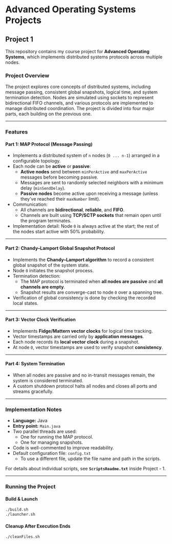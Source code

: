 # Advanced Operating Systems Projects

## Project 1
This repository contains my course project for **Advanced Operating Systems**, which implements distributed systems protocols across multiple nodes. 

### Project Overview

The project explores core concepts of distributed systems, including message passing, consistent global snapshots, logical time, and system termination detection. Nodes are simulated using sockets to represent bidirectional FIFO channels, and various protocols are implemented to manage distributed coordination. The project is divided into four major parts, each building on the previous one.

---

### Features

#### Part 1: MAP Protocol (Message Passing)
- Implements a distributed system of `n` nodes (`0 ... n-1`) arranged in a configurable topology.
- Each node can be **active** or **passive**:
  - **Active nodes** send between `minPerActive` and `maxPerActive` messages before becoming passive.
  - Messages are sent to randomly selected neighbors with a minimum delay (`minSendDelay`).
  - **Passive nodes** become active upon receiving a message (unless they’ve reached their `maxNumber` limit).
- Communication:
  - All channels are **bidirectional**, **reliable**, and **FIFO**.
  - Channels are built using **TCP/SCTP sockets** that remain open until the program terminates.
- Implementation detail: Node `0` is always active at the start; the rest of the nodes start active with 50% probability.

---

#### Part 2: Chandy–Lamport Global Snapshot Protocol
- Implements the **Chandy–Lamport algorithm** to record a consistent global snapshot of the system state.
- Node `0` initiates the snapshot process.
- Termination detection:
  - The MAP protocol is terminated when **all nodes are passive** and **all channels are empty**.
  - Snapshot results are converge-cast to node `0` over a spanning tree.
- Verification of global consistency is done by checking the recorded local states.

---

#### Part 3: Vector Clock Verification
- Implements **Fidge/Mattern vector clocks** for logical time tracking.
- Vector timestamps are carried only by **application messages**.
- Each node records its **local vector clock** during a snapshot.
- At node `0`, vector timestamps are used to verify snapshot **consistency**.

---

#### Part 4: System Termination
- When all nodes are passive and no in-transit messages remain, the system is considered terminated.
- A custom shutdown protocol halts all nodes and closes all ports and streams gracefully.

---

### Implementation Notes
- **Language:** Java  
- **Entry point:** `Main.java`  
- Two parallel threads are used:
  - One for running the MAP protocol.
  - One for managing snapshots.  
- Code is well-commented to improve readability.  
- Default configuration file: `config.txt`  
  - To use a different file, update the file name and path in the scripts.

For details about individual scripts, see **`ScriptsReadme.txt`** inside Project - 1.

---

### Running the Project

#### Build & Launch
```bash
./build.sh
./launcher.sh
```

#### Cleanup After Execution Ends
```./cleanup.sh
./cleanFiles.sh
```
